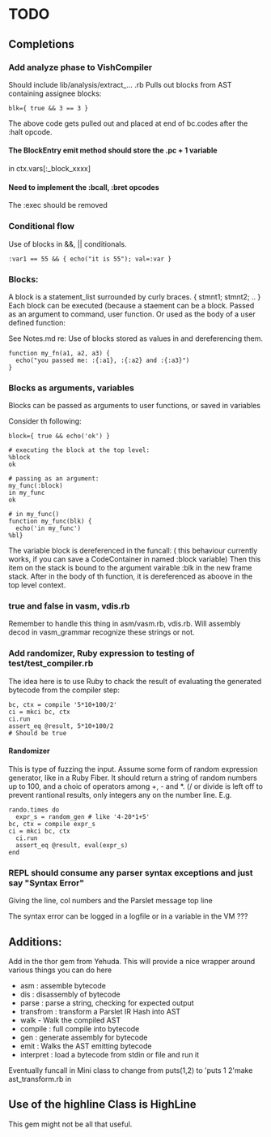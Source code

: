 # TODO

## Completions



### Add analyze phase to VishCompiler

Should include lib/analysis/extract_... .rb
Pulls out blocks from AST containing assignee blocks:

```
blk={ true && 3 == 3 }
```

The above code gets pulled out and placed at end
of bc.codes after the :halt opcode.

#### The BlockEntry emit method should store the .pc + 1 variable

in ctx.vars[:_block_xxxx]

#### Need to implement the :bcall, :bret opcodes

The :exec should be removed
### Conditional flow

Use of blocks in &&, || conditionals.

```
:var1 == 55 && { echo("it is 55"); val=:var }
```

### Blocks:

A block is a statement_list surrounded by curly braces. { stmnt1; stmnt2; .. }
Each block can be executed (because a staement can be a block.
Passed as an argument to command, user function.
Or used as the body of a user defined function:

See Notes.md re: Use of blocks stored as values in and dereferencing them.

```
function my_fn(a1, a2, a3) {
  echo("you passed me: :{:a1}, :{:a2} and :{:a3}")
}
```

### Blocks as arguments, variables

Blocks can be passed as arguments to user functions, or saved in variables

Consider th following:

```
block={ true && echo('ok') }

# executing the block at the top level:
%block
ok

# passing as an argument:
my_func(:block)
in my_func
ok

# in my_func()
function my_func(blk) {
  echo('in my_func')
%bl}
```

The variable block is dereferenced in the funcall: 
( this behaviour currently works, if you can save a CodeContainer in named :block variable)
Then this item on the stack is bound to the argument vairable :blk in 
the new frame stack.
After in the body of th function, it is dereferenced as aboove in the top level
context.


### true and false in vasm, vdis.rb

Remember to handle this thing in asm/vasm.rb, vdis.rb. Will assembly decod in vasm_grammar recognize these strings or not.

### Add randomizer, Ruby expression to testing of test/test_compiler.rb

The idea here is to use Ruby to chack the result of evaluating the generated
bytecode from the compiler step:

```
bc, ctx = compile '5*10+100/2'
ci = mkci bc, ctx
ci.run
assert_eq @result, 5*10+100/2
# Should be true
```

#### Randomizer

This is type of fuzzing the input.
Assume some form of random expression generator, like in a Ruby Fiber.
It should return a string of random numbers up to 100, and a choic of operators among +, - and *. (/ or divide is left off to prevent rantional
results, only integers any on the number line.
E.g.

```
rando.times do
  expr_s = random_gen # like '4-20*1+5'
bc, ctx = compile expr_s
ci = mkci bc, ctx
  ci.run
  assert_eq @result, eval(expr_s)
end
```

### REPL should consume any parser syntax exceptions and just say "Syntax Error"
Giving the line, col numbers and the Parslet message top line

The syntax error can be logged in a logfile or in a variable in the VM ???

## Additions:

Add in the thor gem from Yehuda. This
will provide a nice wrapper around various things you can do here

- asm : assemble bytecode
- dis : disassembly of bytecode
-  parse : parse a string, checking for expected output
- transfrom : transform a Parslet IR Hash into AST
- walk - Walk the compiled AST
- compile : full compile into bytecode
- gen : generate assembly for bytecode
- emit : Walks the AST emitting bytecode
- interpret : load a bytecode from stdin or file and run it

Eventually funcall in Mini class to change from puts(1,2) to 'puts 1 2'make ast_transform.rb in


## Use of the highline Class is HighLine

This gem might not be all that useful.